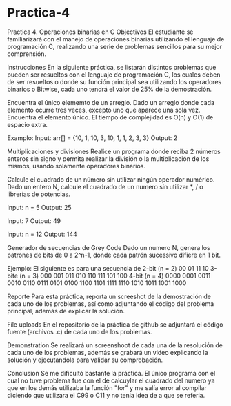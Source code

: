 # Practica-4 
Practica 4. Operaciones binarias en C
Objectivos
El estudiante se familiarizará con el manejo de operaciones binarias utilizando el lenguaje de programación C, realizando una serie de problemas sencillos para su mejor comprensión.

Instrucciones
En la siguiente práctica, se listarán distintos problemas que pueden ser resueltos con el lenguaje de programación C, los cuales deben de ser resueltos o donde su función principal sea utilizando los operadores binarios o Bitwise, cada uno tendrá el valor de 25% de la demostración.

Encuentra el único elememto de un arreglo.
Dado un arreglo donde cada elemento ocurre tres veces, excepto uno que aparece una sola vez. Encuentra el elemento único. El tiempo de complejidad es O(n) y O(1) de espacio extra.

Examplo: Input: arr[] = {10, 1, 10, 3, 10, 1, 1, 2, 3, 3} Output: 2

Multiplicaciones y divisiones
Realice un programa donde reciba 2 números enteros sin signo y permita realizar la división o la multiplicación de los mismos, usando solamente operadores binarios.

Calcule el cuadrado de un número sin utilizar ningún operador numérico.
Dado un entero N, calcule el cuadrado de un numero sin utilizar *, / o librerías de potencias.

Input: n = 5 Output: 25

Input: 7 Output: 49

Input: n = 12 Output: 144

Generador de secuencias de Grey Code
Dado un numero N, genera los patrones de bits de 0 a 2^n-1, donde cada patrón sucessivo difiere en 1 bit.

Ejemplo: El siguiente es para una secuencia de 2-bit (n = 2) 00 01 11 10 3-bite (n = 3) 000 001 011 010 110 111 101 100 4-bit (n = 4) 0000 0001 0011 0010 0110 0111 0101 0100 1100 1101 1111 1110 1010 1011 1001 1000

Reporte
Para esta práctica, reporta un screeshot de la demostración de cada uno de los problemas, así como adjuntando el código del problema principal, además de explicar la solución.

File uploads
En el repositorio de la práctica de github se adjuntará el código fuente (archivos .c) de cada uno de los problemas.

Demonstration
Se realizará un screenshoot de cada una de la resolución de cada uno de los problemas, además se grabará un video explicando la solución y ejecutandola para validar su comprobación.

Conclusion
Se me dificultó bastante la práctica. El único programa con el cual no tuve problema fue con el de calcuylar el cuadrado del numero ya que en los demás utilizaba la función "for" y me salía error al compilar diciendo que utilizara el C99 o C11 y no tenia idea de a que se referia. 
